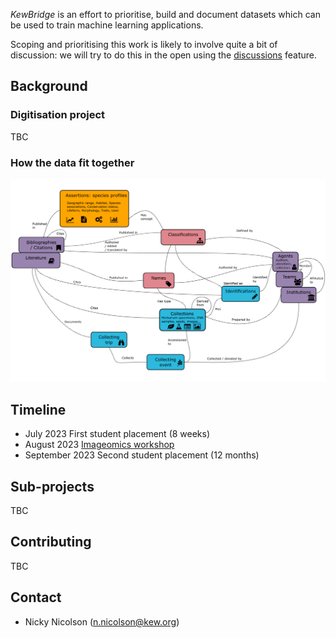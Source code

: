 *KewBridge* is an effort to prioritise, build and document datasets which can be used to train machine learning applications. 

Scoping and prioritising this work is likely to involve quite a bit of discussion: we will try to do this in the open using the [discussions](https://github.com/orgs/KewBridge/discussions) feature.

## Background

### Digitisation project

TBC

### How the data fit together

<img src="https://raw.githubusercontent.com/KewBridge/.github/main/resources/kg2.png" alt="Concept map" width="700">

## Timeline

- July 2023 First student placement (8 weeks)
- August 2023 [Imageomics workshop](https://imageomics.osu.edu/image-datapalooza-2023)
- September 2023 Second student placement (12 months)

## Sub-projects

TBC

## Contributing

TBC

## Contact
- Nicky Nicolson (n.nicolson@kew.org)
